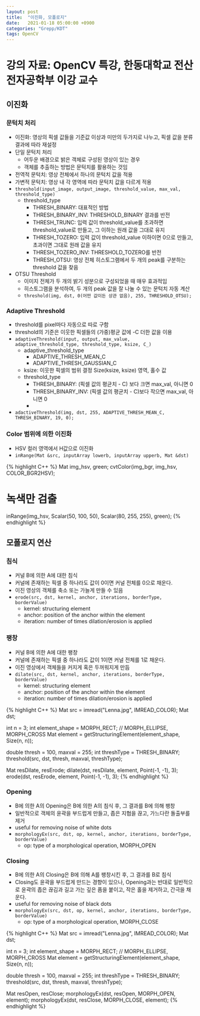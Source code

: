 ```yaml
---
layout: post
title:  "이진화, 모폴로지"
date:   2021-01-18 05:00:00 +0900
categories: "Grepp/KDT"
tags: OpenCV
---
```


# 강의 자료: OpenCV 특강, 한동대학교 전산전자공학부 이강 교수


## 이진화


### 문턱치 처리

- 이진화: 영상의 픽셀 값들을 기준값 이상과 미만의 두가지로 나누고, 픽셀 값을 분류 결과에 따라 재설정
- 단일 문턱치 처리
    - 어두운 배경으로 밝은 객체로 구성된 영상이 있는 경우
    - 객체를 추출하는 방법은 문턱치를 활용하는 것임
- 전역적 문턱치: 영상 전체에서 하나의 문턱치 값을 적용
- 가변적 문턱치: 영상 내 각 영역에 따라 문턱치 값을 다르게 적용
- `threshold(input_image, output_image, threshold_value, max_val, threshold_type)`
    - threshold_type
        - THRESH_BINARY: 대표적인 방법
        - THRESH_BINARY_INV: THRESHOLD_BINARY 결과를 반전
        - THRESH_TRUNC: 입력 값이 threshold_value를 초과하면 threshold_value로 만들고, 그 이하는 원래 값을 그대로 유지
        - THRESH_TOZERO: 입력 값이 threshold_value 이하이면 0으로 만들고, 초과이면 그대로 원래 값을 유지
        - THRESH_TOZERO_INV: THRESHOLD_TOZERO를 반전
        - THRESH_OTSU:  영상 전체 히스토그램에서 두 개의 peak를 구분하는 threshold 값을 찾음
- OTSU Threshold
    - 이미지 전체가 두 개의 밝기 성분으로 구성되었을 때 매우 효과적임
    - 히스토그램을 분석하여, 두 개의 peak 값을 잘 나눌 수 있는 문턱치 자동 계산
    - `threshold(img, dst, 0(어떤 값이든 상관 없음), 255, THRESHOLD_OTSU);`



### Adaptive Threshold

- threshold를 pixel마다 자동으로 따로 구함
- threshold의 기준은 이웃한 픽셀들의 (가중)평균 값에 -C 더한 값을 이용
- `adaptiveThreshold(input, output, max_value, adaptive_threshold_type, threshold_type, ksize, C_)`
    - adaptive_threshold_type
        - ADAPTIVE_THRESH_MEAN_C
        - ADAPTIVE_THRESH_GAUSSIAN_C
    - ksize: 이웃한 픽셀의 범위 결정 Size(ksize, ksize) 영역, 홀수 값
    - threshold_type
        - THRESH_BINARY: (픽셀 값의 평균치 - C) 보다 크면 max_val, 아니면 0
        - THRESH_BINARY_INV: (픽셀 값의 평균치 - C)보다 작으면 max_val, 아니면 0
        - 
- `adactiveThreshold(img, dst, 255, ADAPTIVE_THRESH_MEAN_C, THRESH_BINARY, 19, 0);`



### Color 범위에 의한 이진화

- HSV 컬러 영역에서 H값으로 이진화
- `inRange(Mat &src, inputArray lowerb, inputArray upperb, Mat &dst)`


{% highlight C++ %}
Mat img_hsv, green;
cvtColor(img_bgr, img_hsv, COLOR_BGR2HSV);

# 녹색만 검출
inRange(img_hsv, Scalar(50, 100, 50), Scalar(80, 255, 255), green);
{% endhighlight %}



## 모폴로지 연산



### 침식

- 커널 B에 의한 A에 대한 침식
- 커널에 존재하는 픽셀 중 하나라도 값이 0이면 커널 전체를 0으로 채운다.
- 이진 영상의 객체를 축소 또는 가늘게 만들 수 있음
- `erode(src, dst, kernel, anchor, iterations, borderType, borderValue)`
    - kernel: structuring element
    - anchor: position of the anchor within the element
    - iteration: number of times dilation/erosion is applied



### 팽창

- 커널 B에 의한 A에 대한 팽창
- 커널에 존재하는 픽셀 중 하나라도 값이 1이면 커널 전체를 1로 채운다.
- 이진 영상에서 객체들을 커지게 혹은 두꺼워지게 만듬
- `dilate(src, dst, kernel, anchor, iterations, borderType, borderValue)`
    - kernel: structuring element
    - anchor: position of the anchor within the element
    - iteration: number of times dilation/erosion is applied


{% highlight C++ %}
Mat src = imread("Lenna.jpg", IMREAD_COLOR);
Mat dst;

int n = 3;
int element_shape = MORPH_RECT;     // MORPH_ELLIPSE, MORPH_CROSS
Mat element = getStructuringElement(element_shape, Size(n, n));

double thresh = 100, maxval = 255;
int threshType = THRESH_BINARY;
threshold(src, dst, thresh, maxval, threshType);

Mat resDilate, resErode;
dilate(dst, resDilate, element, Point(-1, -1), 3);
erode(dst, resErode, element, Point(-1, -1), 3);
{% endhighlight %}



### Opening

- B에 의한 A의 Opening은 B에 의한 A의 침식 후, 그 결과를 B에 의해 팽창
- 일반적으로 객체의 윤곽을 부드럽게 만들고, 좁은 지협을 끊고, 가느다란 돌출부를 제거
- useful for removing noise of white dots
- `morphologyEx(src, dst, op, kernel, anchor, iterations, borderType, borderValue)`
    - op: type of a morphological operation, MORPH_OPEN


### Closing

- B에 의한 A의 Closing은 B에 의해 A를 팽창시킨 후, 그 결과를 B로 침식
- Closing도 윤곽을 부드럽게 만드는 경향이 있으나, Opening과는 반대로 일반적으로 윤곽의 좁은 끊김과 길고 가는 깊은 픔을 붙이고, 작은 홀을 제거하고, 간극을 채운다.
- useful for removing noise of black dots
- `morphologyEx(src, dst, op, kernel, anchor, iterations, borderType, borderValue)`
    - op: type of a morphological operation, MORPH_CLOSE


{% highlight C++ %}
Mat src = imread("Lenna.jpg", IMREAD_COLOR);
Mat dst;

int n = 3;
int element_shape = MORPH_RECT;     // MORPH_ELLIPSE, MORPH_CROSS
Mat element = getStructuringElement(element_shape, Size(n, n));

double thresh = 100, maxval = 255;
int threshType = THRESH_BINARY;
threshold(src, dst, thresh, maxval, threshType);

Mat resOpen, resClose;
morphologyEx(dst, resOpen, MORPH_OPEN, element);
morphologyEx(dst, resClose, MORPH_CLOSE, element);
{% endhighlight %}
